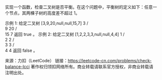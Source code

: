 实现一个函数，检查二叉树是否平衡。在这个问题中，平衡树的定义如下：任意一个节点，其两棵子树的高度差不超过 1。


示例 1:
给定二叉树 [3,9,20,null,null,15,7]
    3
   / \
  9  20
    /  \
   15   7
返回 true 。
示例 2:
给定二叉树 [1,2,2,3,3,null,null,4,4]
      1
     / \
    2   2
   / \
  3   3
 / \
4   4
返回 false 。

来源：力扣（LeetCode）
链接：https://leetcode-cn.com/problems/check-balance-lcci
著作权归领扣网络所有。商业转载请联系官方授权，非商业转载请注明出处。